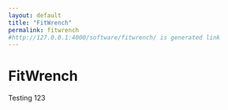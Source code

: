 ```yaml
---
layout: default
title: "FitWrench"
permalink: fitwrench
#http://127.0.0.1:4000/software/fitwrench/ is generated link
---
```


<h1>FitWrench</h1>

<div class="row">
    <div class="col ">
        Testing 123
    </div>
</div>